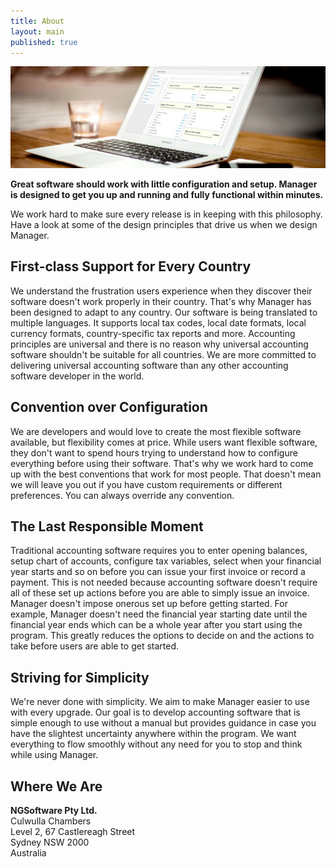 ```yaml
---
title: About
layout: main
published: true
---
```

![](cover.jpg)

**Great software should work with little configuration and setup. Manager is designed to get you up and running and fully functional within minutes.**

We work hard to make sure every release is in keeping with this philosophy. Have a look at some of the design principles that drive us when we design Manager.

First-class Support for Every Country
---
We understand the frustration users experience when they discover their software doesn't work properly in their country. That's why Manager has been designed to adapt to any country. Our software is being translated to multiple languages. It supports local tax codes, local date formats, local currency formats, country-specific tax reports and more. Accounting principles are universal and there is no reason why universal accounting software shouldn't be suitable for all countries. We are more committed to delivering universal accounting software than any other accounting software developer in the world.

Convention over Configuration
---
We are developers and would love to create the most flexible software available, but flexibility comes at price. While users want flexible software, they don't want to spend hours trying to understand how to configure everything before using their software. That's why we work hard to come up with the best conventions that work for most people. That doesn't mean we will leave you out if you have custom requirements or different preferences. You can always override any convention.

The Last Responsible Moment
---
Traditional accounting software requires you to enter opening balances, setup chart of accounts, configure tax variables, select when your financial year starts and so on before you can issue your first invoice or record a payment. This is not needed because accounting software doesn't require all of these set up actions before you are able to simply issue an invoice. Manager doesn't impose onerous set up before getting started. For example, Manager doesn't need the financial year starting date until the financial year ends which can be a whole year after you start using the program. This greatly reduces the options to decide on and the actions to take before users are able to get started.

Striving for Simplicity
---
We're never done with simplicity. We aim to make Manager easier to use with every upgrade. Our goal is to develop accounting software that is simple enough to use without a manual but provides guidance in case you have the slightest uncertainty anywhere within the program. We want everything to flow smoothly without any need for you to stop and think while using Manager.

Where We Are
---
**NGSoftware Pty Ltd.**<br />
Culwulla Chambers<br />
Level 2, 67 Castlereagh Street<br />
Sydney NSW 2000<br />
Australia